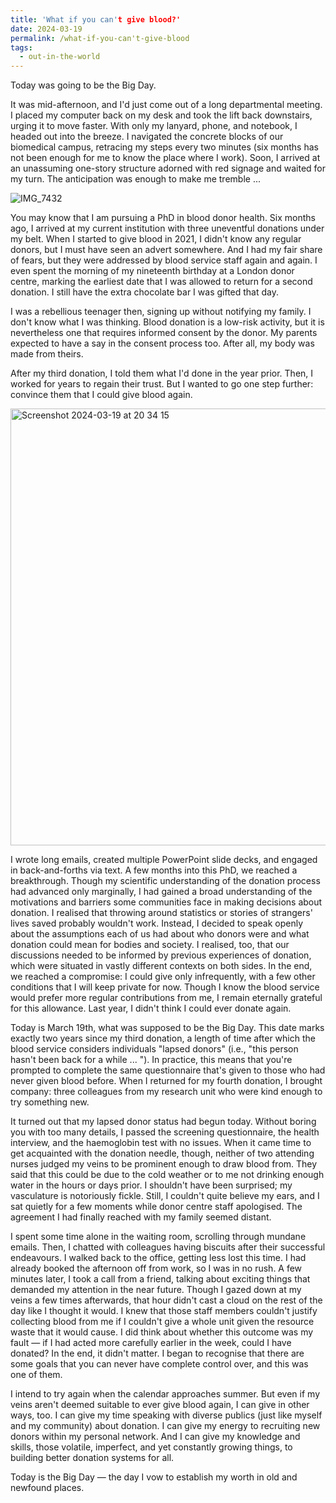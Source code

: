 ```yaml
---
title: 'What if you can't give blood?'
date: 2024-03-19
permalink: /what-if-you-can't-give-blood
tags:
  - out-in-the-world
---
```


Today was going to be the Big Day.

It was mid-afternoon, and I'd just come out of a long departmental meeting. I placed my computer back on my desk and took the lift back downstairs, urging it to move faster. With only my lanyard, phone, and notebook, I headed out into the breeze. I navigated the concrete blocks of our biomedical campus, retracing my steps every two minutes (six months has not been enough for me to know the place where I work). Soon, I arrived at an unassuming one-story structure adorned with red signage and waited for my turn. The anticipation was enough to make me tremble ...

![IMG_7432](https://github.com/yaning-wu/yaning-wu.github.io/assets/145920710/10c6b279-0cd1-4b16-8892-dedeac0a11cc)

You may know that I am pursuing a PhD in blood donor health. Six months ago, I arrived at my current institution with three uneventful donations under my belt. When I started to give blood in 2021, I didn't know any regular donors, but I must have seen an advert somewhere. And I had my fair share of fears, but they were addressed by blood service staff again and again. I even spent the morning of my nineteenth birthday at a London donor centre, marking the earliest date that I was allowed to return for a second donation. I still have the extra chocolate bar I was gifted that day.

I was a rebellious teenager then, signing up without notifying my family. I don't know what I was thinking. Blood donation is a low-risk activity, but it is nevertheless one that requires informed consent by the donor. My parents expected to have a say in the consent process too. After all, my body was made from theirs.

After my third donation, I told them what I'd done in the year prior. Then, I worked for years to regain their trust. But I wanted to go one step further: convince them that I could give blood again. 

<img width="699" alt="Screenshot 2024-03-19 at 20 34 15" src="https://github.com/yaning-wu/yaning-wu.github.io/assets/145920710/6c3eaf85-7f29-4428-b3c0-f27d4ad8d2a5">

I wrote long emails, created multiple PowerPoint slide decks, and engaged in back-and-forths via text. A few months into this PhD, we reached a breakthrough. Though my scientific understanding of the donation process had advanced only marginally, I had gained a broad understanding of the motivations and barriers some communities face in making decisions about donation. I realised that throwing around statistics or stories of strangers' lives saved probably wouldn't work. Instead, I decided to speak openly about the assumptions each of us had about who donors were and what donation could mean for bodies and society. I realised, too, that our discussions needed to be informed by previous experiences of donation, which were situated in vastly different contexts on both sides. In the end, we reached a compromise: I could give only infrequently, with a few other conditions that I will keep private for now. Though I know the blood service would prefer more regular contributions from me, I remain eternally grateful for this allowance. Last year, I didn't think I could ever donate again.

Today is March 19th, what was supposed to be the Big Day. This date marks exactly two years since my third donation, a length of time after which the blood service considers individuals "lapsed donors" (i.e., "this person hasn't been back for a while ... "). In practice, this means that you're prompted to complete the same questionnaire that's given to those who had never given blood before. When I returned for my fourth donation, I brought company: three colleagues from my research unit who were kind enough to try something new.

It turned out that my lapsed donor status had begun today. Without boring you with too many details, I passed the screening questionnaire, the health interview, and the haemoglobin test with no issues. When it came time to get acquainted with the donation needle, though, neither of two attending nurses judged my veins to be prominent enough to draw blood from. They said that this could be due to the cold weather or to me not drinking enough water in the hours or days prior. I shouldn't have been surprised; my vasculature is notoriously fickle. Still, I couldn't quite believe my ears, and I sat quietly for a few moments while donor centre staff apologised. The agreement I had finally reached with my family seemed distant. 

I spent some time alone in the waiting room, scrolling through mundane emails. Then, I chatted with colleagues having biscuits after their successful endeavours. I walked back to the office, getting less lost this time. I had already booked the afternoon off from work, so I was in no rush. A few minutes later, I took a call from a friend, talking about exciting things that demanded my attention in the near future. Though I gazed down at my veins a few times afterwards, that hour didn't cast a cloud on the rest of the day like I thought it would. I knew that those staff members couldn't justify collecting blood from me if I couldn't give a whole unit given the resource waste that it would cause. I did think about whether this outcome was my fault &mdash; if I had acted more carefully earlier in the week, could I have donated? In the end, it didn't matter. I began to recognise that there are some goals that you can never have complete control over, and this was one of them. 

I intend to try again when the calendar approaches summer. But even if my veins aren't deemed suitable to ever give blood again, I can give in other ways, too. I can give my time speaking with diverse publics (just like myself and my community) about donation. I can give my energy to recruiting new donors within my personal network. And I can give my knowledge and skills, those volatile, imperfect, and yet constantly growing things, to building better donation systems for all.

Today is the Big Day &mdash; the day I vow to establish my worth in old and newfound places.
